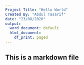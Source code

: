 ```yaml
---
Project Title: "Hello World"
Created By: "Abdul Tasarif"
date: "23/08/2020"
output:
  word_document: default
  html_document:
    df_print: paged
---
```


## This is a markdown file

